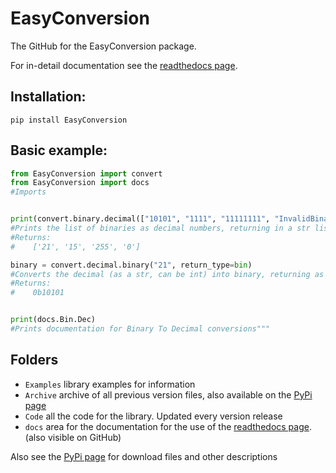 # EasyConversion

The GitHub for the EasyConversion package. 

For in-detail documentation see the [readthedocs page](https://easyconversion.readthedocs.io/en/latest/).

## Installation:
```pip
pip install EasyConversion
```
## Basic example:
```python
from EasyConversion import convert
from EasyConversion import docs
#Imports


print(convert.binary.decimal(["10101", "1111", "11111111", "InvalidBinary"], return_type=str))
#Prints the list of binaries as decimal numbers, returning in a str list.
#Returns:
#    ['21', '15', '255', '0']

binary = convert.decimal.binary("21", return_type=bin)
#Converts the decimal (as a str, can be int) into binary, returning as a bin. 
#Returns:
#    0b10101


print(docs.Bin.Dec)
#Prints documentation for Binary To Decimal conversions"""
```

## Folders
* `Examples` library examples for information
* `Archive` archive of all previous version files, also available on the [PyPi page](https://pypi.org/project/EasyConversion/)
* `Code` all the code for the library. Updated every version release
* `docs` area for the documentation for the use of the [readthedocs page](https://easyconversion.readthedocs.io/en/latest/). (also visible on GitHub)

Also see the [PyPi page](https://pypi.org/project/EasyConversion/) for download files and other descriptions
